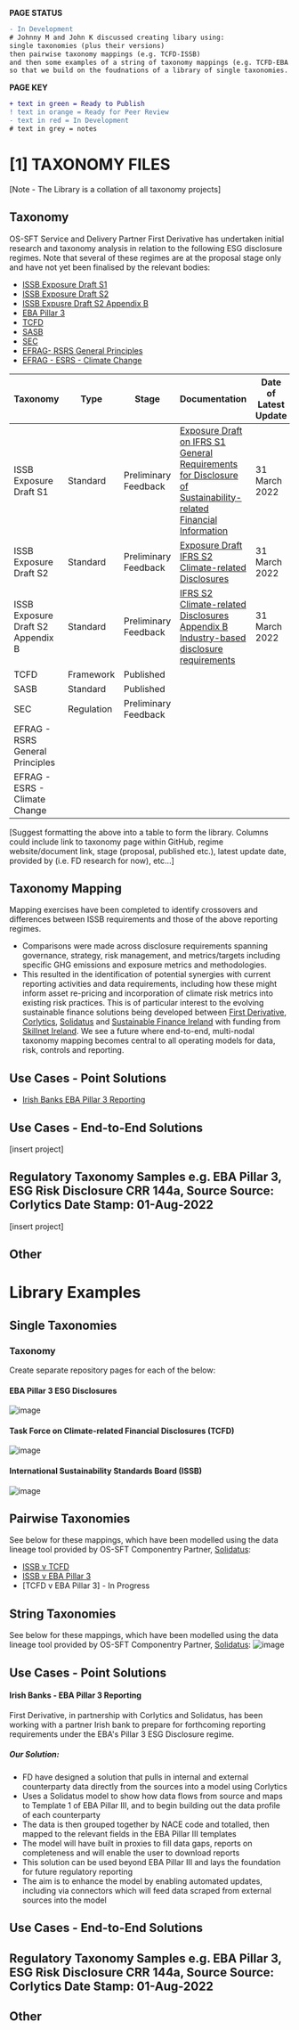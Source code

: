 **PAGE STATUS**
```diff
- In Development
# Johnny M and John K discussed creating libary using:
single taxonomies (plus their versions)
then pairwise taxonomy mappings (e.g. TCFD-ISSB)
and then some examples of a string of taxonomy mappings (e.g. TCFD-EBA Pillar 3-ISSB)
so that we build on the foudnations of a library of single taxonomies.
```

**PAGE KEY**
```diff
+ text in green = Ready to Publish
! text in orange = Ready for Peer Review
- text in red = In Development
# text in grey = notes
```

# [1] TAXONOMY FILES

[Note - The Library is a collation of all taxonomy projects]

## Taxonomy
OS-SFT Service and Delivery Partner First Derivative has undertaken initial research and taxonomy analysis in relation to the following ESG disclosure regimes. Note that several of these regimes are at the proposal stage only and have not yet been finalised by the relevant bodies:
* [ISSB Exposure Draft S1](https://www.ifrs.org/content/dam/ifrs/project/general-sustainability-related-disclosures/exposure-draft-ifrs-s1-general-requirements-for-disclosure-of-sustainability-related-financial-information.pdf)
* [ISSB Exposure Draft S2](https://www.ifrs.org/content/dam/ifrs/project/climate-related-disclosures/issb-exposure-draft-2022-2-climate-related-disclosures.pdf)
* [ISSB Expusre Draft S2 Appendix B](https://www.ifrs.org/content/dam/ifrs/project/climate-related-disclosures/issb-exposure-draft-2022-2-appendix-b.pdf)
* [EBA Pillar 3](https://www.eba.europa.eu/sites/default/documents/files/document_library/Publications/Draft%20Technical%20Standards/2022/1026171/EBA%20draft%20ITS%20on%20Pillar%203%20disclosures%20on%20ESG%20risks.pdf)
* [TCFD](https://assets.bbhub.io/company/sites/60/2021/07/2021-TCFD-Implementing_Guidance.pdf)
* [SASB](https://www.sasb.org/standards/download/?lang=en-us)
* [SEC](https://www.sec.gov/files/33-11042-fact-sheet.pdf)
* [EFRAG- RSRS General Principles](https://www.efrag.org/Assets/Download?assetUrl=%2Fsites%2Fwebpublishing%2FSiteAssets%2FED_ESRS_1.pdf)
* [EFRAG - ESRS - Climate Change](https://www.efrag.org/Assets/Download?assetUrl=%2Fsites%2Fwebpublishing%2FSiteAssets%2FED_ESRS_E1.pdf)

|Taxonomy|Type|Stage|Documentation|Date of Latest Update|Taxonomy Source|
|--------|----|-----|-------------|---------------------|------|
|ISSB Exposure Draft S1|Standard|Preliminary Feedback|[Exposure Draft on IFRS S1 General Requirements for Disclosure of Sustainability-related Financial Information](https://www.ifrs.org/content/dam/ifrs/project/general-sustainability-related-disclosures/exposure-draft-ifrs-s1-general-requirements-for-disclosure-of-sustainability-related-financial-information.pdf)|31 March 2022|First Derivative - Research|
|ISSB Exposure Draft S2|Standard|Preliminary Feedback|[Exposure Draft IFRS S2 Climate-related Disclosures](https://www.ifrs.org/content/dam/ifrs/project/climate-related-disclosures/issb-exposure-draft-2022-2-climate-related-disclosures.pdf)|31 March 2022|First Derivative - Research|
|ISSB Exposure Draft S2 Appendix B|Standard|Preliminary Feedback|[IFRS S2 Climate-related Disclosures Appendix B Industry-based disclosure requirements](https://www.ifrs.org/content/dam/ifrs/project/climate-related-disclosures/issb-exposure-draft-2022-2-appendix-b.pdf)|31 March 2022|First Derivative - Research|
|TCFD|Framework|Published|
|SASB|Standard|Published|
SEC|Regulation|Preliminary Feedback|
EFRAG - RSRS General Principles|||
EFRAG - ESRS - Climate Change|||

[Suggest formatting the above into a table to form the library. Columns could include link to taxonomy page within GitHub, regime website/document link, stage (proposal, published etc.), latest update date, provided by (i.e. FD research for now), etc...]

## Taxonomy Mapping
Mapping exercises have been completed to identify crossovers and differences between ISSB requirements and those of the above reporting regimes.
- Comparisons were made across disclosure requirements spanning governance, strategy, risk management, and metrics/targets including specific GHG emissions and exposure metrics and methodologies.
- This resulted in the identification of potential synergies with current reporting activities and data requirements, including how these might inform asset re-pricing and incorporation of climate risk metrics into existing risk practices. This is of particular interest to the evolving sustainable finance solutions being developed between [First Derivative](https://firstderivative.com/sustainable-finance/), [Corlytics](https://www.corlytics.com/), [Solidatus](https://www.solidatus.com/) and [Sustainable Finance Ireland](https://www.sustainablefinance.ie/) with funding from [Skillnet Ireland](https://www.skillnetireland.ie/).
We see a future where end-to-end, multi-nodal taxonomy mapping becomes central to all operating models for data, risk, controls and reporting.

## Use Cases - Point Solutions
* [Irish Banks EBA Pillar 3 Reporting](https://github.com/FD-SustainableFinance/Irish-Banks-EBA-Pillar-3-Reporting/tree/main)

## Use Cases - End-to-End Solutions
[insert project]

## Regulatory Taxonomy Samples e.g. EBA Pillar 3, ESG Risk Disclosure CRR 144a, Source Source: Corlytics Date Stamp: 01-Aug-2022
[insert project]
## Other

# Library Examples
## Single Taxonomies 
### Taxonomy

Create separate repository pages for each of the below:

#### EBA Pillar 3 ESG Disclosures 

![image](https://user-images.githubusercontent.com/112077283/188676275-2e5ba8c2-d744-4aec-b917-d6531e5e91f7.png)

#### Task Force on Climate-related Financial Disclosures (TCFD)

![image](https://user-images.githubusercontent.com/112077283/188676436-662da495-6287-4aae-b555-29608110a0e5.png)

#### International Sustainability Standards Board (ISSB)
![image](https://user-images.githubusercontent.com/112077283/188676553-f56015e9-111c-4690-90e5-01bfecd53d63.png)


## Pairwise Taxonomies
See below for these mappings, which have been modelled using the data lineage tool provided by OS-SFT Componentry Partner, [Solidatus](https://trial.solidatus.com/viewer/62cc23ee183906050cfcbeae):
* [ISSB v TCFD](https://github.com/FD-SustainableFinance/ISSB-v-TCFD/tree/main)
* [ISSB v EBA Pillar 3](https://github.com/FD-SustainableFinance/ISSB-v-EBA-Pillar-3/tree/main)
* [TCFD v EBA Pillar 3] - In Progress

## String Taxonomies
See below for these mappings, which have been modelled using the data lineage tool provided by OS-SFT Componentry Partner, [Solidatus](https://trial.solidatus.com/viewer/62cc23ee183906050cfcbeae):
![image](https://user-images.githubusercontent.com/112077283/188678070-3c0f3c60-8e89-40e6-9f69-c6a8a973d3b6.png)

## Use Cases - Point Solutions

#### Irish Banks - EBA Pillar 3 Reporting

First Derivative, in partnership with Corlytics and Solidatus, has been working with a partner Irish bank to prepare for forthcoming reporting requirements under the EBA's Pillar 3 ESG Disclosure regime. 

##### Our Solution:
- FD have designed a solution that pulls in internal and external counterparty data directly from the sources into a model using Corlytics
- Uses a Solidatus model to show how data flows from source and maps to Template 1 of EBA Pillar III, and to begin building out the data profile of each counterparty
- The data is then grouped together by NACE code and totalled, then mapped to the relevant fields in the EBA Pillar III templates
- The model will have built in proxies to fill data gaps, reports on completeness and will enable the user to download reports
- This solution can be used beyond EBA Pillar III and lays the foundation for future regulatory reporting
- The aim is to enhance the model by enabling automated updates, including via connectors which will feed data scraped from external sources into the model

## Use Cases - End-to-End Solutions

## Regulatory Taxonomy Samples e.g. EBA Pillar 3, ESG Risk Disclosure CRR 144a, Source Source: Corlytics Date Stamp: 01-Aug-2022

## Other
